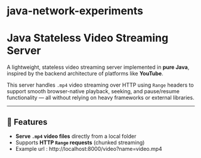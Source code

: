 # java-network-experiments
# Java Stateless Video Streaming Server

A lightweight, stateless video streaming server implemented in **pure Java**, inspired by the backend architecture of platforms like **YouTube**.

This server handles `.mp4` video streaming over HTTP using `Range` headers to support smooth browser-native playback, seeking, and pause/resume functionality — all without relying on heavy frameworks or external libraries.

---

## 🚀 Features

- **Serve `.mp4` video files** directly from a local folder
- Supports **HTTP `Range` requests** (chunked streaming)
- Example url : http://localhost:8000/video?name=video.mp4
